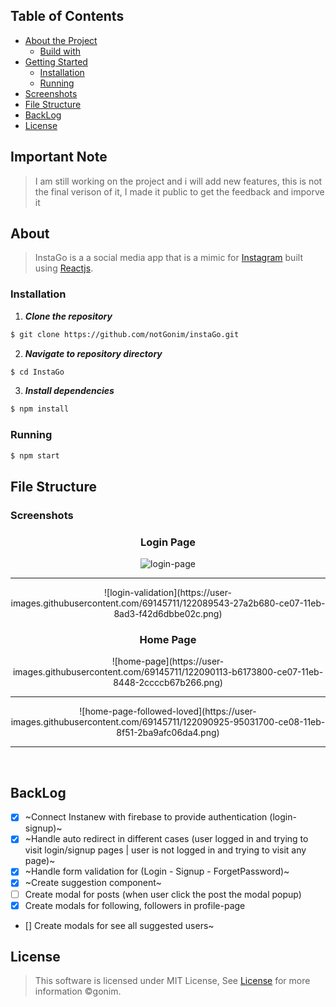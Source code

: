 


## Table of Contents


- [About the Project](#about)
  - [Build with](#build-with)
- [Getting Started](#getting-started)
  - [Installation](#installation)
  - [Running](#running)
- [Screenshots](#screenshots)
- [File Structure](#file-structure)
- [BackLog](#backlog)
- [License](#license)



## Important Note
> I am still working on the project and i will add new features, this is not the final verison of it, I made it public to get the feedback and imporve it 


## About
> InstaGo is a a social media app that is a mimic for [Instagram](https://www.instagram.com/) built using [Reactjs](https://reactjs.org/).


### Installation

1. **_Clone the repository_**

```sh
$ git clone https://github.com/notGonim/instaGo.git
```
2. **_Navigate to repository directory_**
```sh
$ cd InstaGo
```

3. **_Install dependencies_**

```sh
$ npm install
```


### Running

```sh
$ npm start
```


## File Structure


### Screenshots


<div align="center">
  
<h3 align="center">Login Page</h3>

![login-page](https://user-images.githubusercontent.com/69145711/122089315-edd1b000-ce06-11eb-9e05-033a708a277c.png)

<hr />
![login-validation](https://user-images.githubusercontent.com/69145711/122089543-27a2b680-ce07-11eb-8ad3-f42d6dbbe02c.png)

<br />

<h3 align="center">Home Page</h3>
![home-page](https://user-images.githubusercontent.com/69145711/122090113-b6173800-ce07-11eb-8448-2ccccb67b266.png)
<hr/>
![home-page-followed-loved](https://user-images.githubusercontent.com/69145711/122090925-95031700-ce08-11eb-8f51-2ba9afc06da4.png)
 <hr/>
  
<br/>
  
</div>


## BackLog

- [x] ~Connect Instanew with firebase to provide authentication (login-signup)~
- [x] ~Handle auto redirect in different cases (user logged in and trying to visit login/signup pages | user is not logged in and trying to visit any page)~
- [x] ~Handle form validation for (Login - Signup - ForgetPassword)~
- [x] ~Create suggestion component~
- [ ] Create modal for posts (when user click the post the modal popup)
- [x] Create modals for following, followers in profile-page
- [] Create modals for see all suggested users~


## License

> This software is licensed under MIT License, See [License](https://github.com/AbdallahHemdan/Instanews/blob/master/LICENSE) for more information ©gonim.
